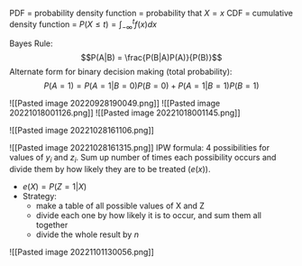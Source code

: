 PDF = probability density function = probability that $X=x$ 
CDF = cumulative density function = $P(X \le t) = \int_{-\infty}^t f(x)dx$


Bayes Rule: 
$$P(A|B) = \frac{P(B|A)P(A)}{P(B)}$$
Alternate form for binary decision making (total probability):
$$P(A=1) = P(A=1|B=0)P(B=0) + P(A=1|B=1)P(B=1)$$


![[Pasted image 20220928190049.png]]
![[Pasted image 20221018001126.png]]
![[Pasted image 20221018001145.png]]



![[Pasted image 20221028161106.png]]

![[Pasted image 20221028161315.png]] IPW formula: 4 possibilities for values of $y_i$ and $z_i$. Sum up number of times each possibility occurs and divide them by how likely they are to be treated ($e(x)$).
 - $e(X) = P(Z=1|X)$
 - Strategy:
	 - make a table of all possible values of X and Z
	 - divide each one by how likely it is to occur, and sum them all together
	 - divide the whole result by $n$

![[Pasted image 20221101130056.png]]